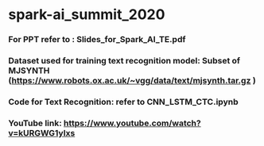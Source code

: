 # spark-ai_summit_2020


### For PPT refer to : Slides_for_Spark_AI_TE.pdf
### Dataset used for training text recognition model: Subset of MJSYNTH (https://www.robots.ox.ac.uk/~vgg/data/text/mjsynth.tar.gz )
### Code for Text Recognition: refer to CNN_LSTM_CTC.ipynb


### YouTube link: https://www.youtube.com/watch?v=kURGWG1yIxs
